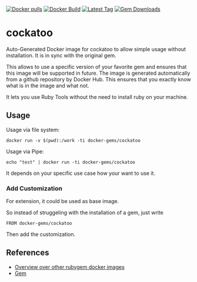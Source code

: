 [![Docker pulls](https://img.shields.io/docker/pulls/rubygem/cockatoo.svg)](https://hub.docker.com/r/rubygem/cockatoo/)
[![Docker Build](https://img.shields.io/docker/automated/rubygem/cockatoo.svg)](https://hub.docker.com/r/rubygem/cockatoo/)
[![Latest Tag](https://img.shields.io/github/tag/docker-rubygem/cockatoo.svg)](https://hub.docker.com/r/rubygem/cockatoo/)
[![Gem Downloads](https://img.shields.io/gem/dt/cockatoo.svg)](https://rubygems.org/gems/cockatoo/)
# cockatoo

Auto-Generated Docker image for cockatoo to allow simple usage without installation.
It is in sync with the original gem.

This allows to use a specific version of your favorite gem and ensures that this image will be supported in future.
The image is generated automatically from a github repository by Docker Hub.
This ensures that you exactly know what is in the image and what not.

It lets you use Ruby Tools without the need to install ruby on your machine.

## Usage

Usage via file system:

`docker run -v $(pwd):/work -ti docker-gems/cockatoo`

Usage via Pipe:

`echo "test" | docker run -ti docker-gems/cockatoo`

It depends on your specific use case how your want to use it.

### Add Customization

For extension, it could be used as base image.

So instead of struggeling with the installation of a gem, just write

`FROM docker-gems/cockatoo`

Then add the customization.

## References

 - [Overview over other rubygem docker images](https://github.com/thinkbot/docker-rubygem)
 - [Gem](https://rubygems.org/gems/cockatoo/)

